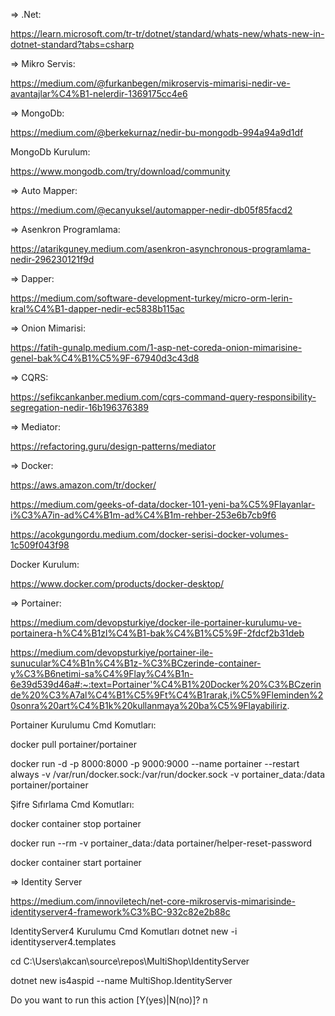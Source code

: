 => .Net: 

https://learn.microsoft.com/tr-tr/dotnet/standard/whats-new/whats-new-in-dotnet-standard?tabs=csharp

=> Mikro Servis: 

https://medium.com/@furkanbegen/mikroservis-mimarisi-nedir-ve-avantajlar%C4%B1-nelerdir-1369175cc4e6

=> MongoDb: 

https://medium.com/@berkekurnaz/nedir-bu-mongodb-994a94a9d1df

MongoDb Kurulum: 

https://www.mongodb.com/try/download/community

=> Auto Mapper: 

https://medium.com/@ecanyuksel/automapper-nedir-db05f85facd2

=> Asenkron Programlama: 

https://atarikguney.medium.com/asenkron-asynchronous-programlama-nedir-296230121f9d

=> Dapper: 

https://medium.com/software-development-turkey/micro-orm-lerin-kral%C4%B1-dapper-nedir-ec5838b115ac

=> Onion Mimarisi: 

https://fatih-gunalp.medium.com/1-asp-net-coreda-onion-mimarisine-genel-bak%C4%B1%C5%9F-67940d3c43d8

=> CQRS: 

https://sefikcankanber.medium.com/cqrs-command-query-responsibility-segregation-nedir-16b196376389

=> Mediator: 

https://refactoring.guru/design-patterns/mediator

=> Docker: 

https://aws.amazon.com/tr/docker/

https://medium.com/geeks-of-data/docker-101-yeni-ba%C5%9Flayanlar-i%C3%A7in-ad%C4%B1m-ad%C4%B1m-rehber-253e6b7cb9f6

https://acokgungordu.medium.com/docker-serisi-docker-volumes-1c509f043f98

Docker Kurulum:

https://www.docker.com/products/docker-desktop/

=> Portainer:

https://medium.com/devopsturkiye/docker-ile-portainer-kurulumu-ve-portainera-h%C4%B1zl%C4%B1-bak%C4%B1%C5%9F-2fdcf2b31deb

https://medium.com/devopsturkiye/portainer-ile-sunucular%C4%B1n%C4%B1z-%C3%BCzerinde-container-y%C3%B6netimi-sa%C4%9Flay%C4%B1n-6e39d539d46a#:~:text=Portainer'%C4%B1%20Docker%20%C3%BCzerinde%20%C3%A7al%C4%B1%C5%9Ft%C4%B1rarak,i%C5%9Fleminden%20sonra%20art%C4%B1k%20kullanmaya%20ba%C5%9Flayabiliriz.

Portainer Kurulumu Cmd Komutları:

docker pull portainer/portainer

docker run -d -p 8000:8000 -p 9000:9000 --name portainer --restart always -v /var/run/docker.sock:/var/run/docker.sock -v portainer_data:/data portainer/portainer

Şifre Sıfırlama Cmd Komutları:

docker container stop portainer

docker run --rm -v portainer_data:/data portainer/helper-reset-password

docker container start portainer

=> Identity Server

https://medium.com/innoviletech/net-core-mikroservis-mimarisinde-identityserver4-framework%C3%BC-932c82e2b88c

IdentityServer4 Kurulumu Cmd Komutları
dotnet new -i identityserver4.templates

cd C:\Users\akcan\source\repos\MultiShop\IdentityServer

dotnet new is4aspid --name MultiShop.IdentityServer

Do you want to run this action [Y(yes)|N(no)]?
n








